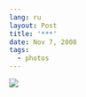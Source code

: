```yaml
---
lang: ru
layout: Post
title: '***'
date: Nov 7, 2008
tags:
  - photos
---
```


![](http://wow.sapegin.me/0n442E370e41/2008-10-05-5d-9297-artem-sapegin.jpg)
